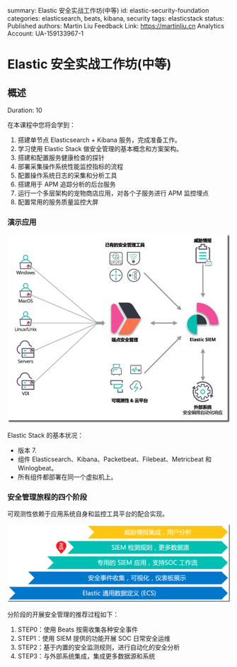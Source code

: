summary: Elastic 安全实战工作坊(中等)
id: elastic-security-foundation
categories: elasticsearch, beats, kibana, security
tags: elasticstack
status: Published 
authors: Martin Liu
Feedback Link: https://martinliu.cn
Analytics Account: UA-159133967-1


# Elastic 安全实战工作坊(中等)
<!-- ------------------------ -->
## 概述 
Duration: 10

在本课程中您将会学到：

1. 搭建单节点 Elasticsearch + Kibana 服务，完成准备工作。
2. 学习使用 Elastic Stack 做安全管理的基本概念和方案架构。
3. 搭建和配置服务健康检查的探针
4. 部署采集操作系统性能监控指标的流程
5. 配置操作系统日志的采集和分析工具
6. 搭建用于 APM 追踪分析的后台服务
7. 运行一个多层架构的宠物商店应用，对各个子服务进行 APM 监控埋点
8. 配置常用的服务质量监控大屏


### 演示应用

![](images/2021-03-18_11-39-47.jpeg)


Elastic Stack 的基本状况：

* 版本 7.
* 组件 Elasticsearch、Kibana、Packetbeat、Filebeat、Metricbeat 和 Winlogbeat。
* 所有组件都部署在同一个虚拟机上。


### 安全管理旅程的四个阶段

可观测性依赖于应用系统自身和监控工具平台的配合实现。


![2021-03-18_17-30-58](images/2021-03-18_17-30-58.png)

分阶段的开展安全管理的推荐过程如下：

1. STEP0：使用 Beats 按需收集各种安全事件
2. STEP1：使用 SIEM 提供的功能开展 SOC 日常安全运维 
3. STEP2：基于内置的安全监测规则，进行自动化的安全分析
4. STEP3：与外部系统集成，集成更多数据源和系统




